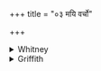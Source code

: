 +++
title = "०३ मयि वर्चो"

+++

<details><summary>Whitney</summary>

### Translation
3. In me \[be\] splendor, also glory, also the fatness (*páyas*) that  
belongs to the offering; let Prajāpati fix (*dṛṅh*) that in me, as the  
heaven in the sky.

### Notes
The verse corresponds to iii. 1 in the Nāigeya supplement to the  
Sāma-Veda (or SV. i. 603), which, however, rectifies the meter of **c**  
by reading *parameṣṭhī́* for *tán máyi*. "Heaven" and "sky" in **d** are  
the same word; the comm. renders the latter by "atmosphere." The Anukr.  
does not note the deficiency in **c**.
</details>

<details><summary>Griffith</summary>

In me be strength, in me be fame, in me the power of sacrifice: Prajapati establish this in me as firm as light in heaven!
</details>
